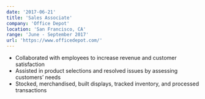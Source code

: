 ```yaml
---
date: '2017-06-21'
title: 'Sales Associate'
company: 'Office Depot'
location: 'San Francisco, CA'
range: 'June - September 2017'
url: 'https://www.officedepot.com/'
---
```


- Collaborated with employees to increase revenue and customer satisfaction
- Assisted in product selections and resolved issues by assessing customers’ needs
- Stocked, merchandised, built displays, tracked inventory, and processed transactions

